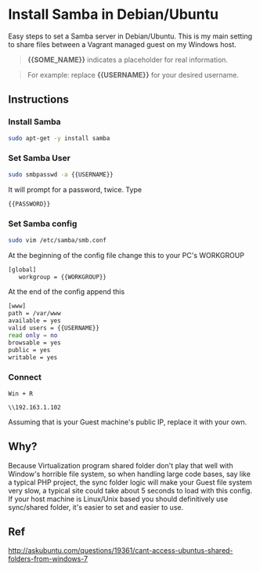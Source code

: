 Install Samba in Debian/Ubuntu
========================

Easy steps to set a Samba server in Debian/Ubuntu.
This is my main setting to share files between a Vagrant managed guest on my Windows host.

> **{{SOME_NAME}}** indicates a placeholder for real information.

> For example: replace **{{USERNAME}}** for your desired username.

## Instructions

### Install Samba

```bash
sudo apt-get -y install samba
```

### Set Samba User

```bash
sudo smbpasswd -a {{USERNAME}}
```

It will prompt for a password, twice. Type

```bash
{{PASSWORD}}
```

### Set Samba config


```bash
sudo vim /etc/samba/smb.conf
```

At the beginning of the config file change this to your PC's WORKGROUP

```bash
[global]                 
   workgroup = {{WORKGROUP}} 
```


At the end of the config append this

```bash
[www]
path = /var/www
available = yes
valid users = {{USERNAME}}
read only = no
browsable = yes
public = yes
writable = yes
```



### Connect

`Win + R`

`\\192.163.1.102`

Assuming that is your Guest machine's public IP, replace it with your own.




## Why?

Because Virtualization program shared folder don't play that well with Window's horrible file system, so when handling large code bases, say like a typical PHP project, the sync folder logic will make your Guest file system very slow, a typical site could take about 5 seconds to load with this config.
If your host machine is Linux/Unix based you should definitively use sync/shared folder, it's easier to set and easier to use.


## Ref

http://askubuntu.com/questions/19361/cant-access-ubuntus-shared-folders-from-windows-7
